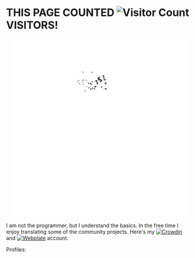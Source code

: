 # THIS PAGE COUNTED ![Visitor Count](https://profile-counter.glitch.me/Fooftilly/count.svg) VISITORS!
<p align="center">
<img src="https://raw.githubusercontent.com/Fooftilly/Fooftilly.github.io/master/images/plato.gif" />
</p>


I am not the programmer, but I understand the basics. In the free time I enjoy translating some of the community projects. Here's my [![Crowdin](https://crowdin.com/favicon-16x16.png "Crowdin")](https://crowdin.com/profile/Fooftilly) and <a href="https://hosted.weblate.org/user/CoBE10/"><img alt= "Webplate" src="https://weblate.org/favicon.ico" width="16"></a> account.

Profiles:


